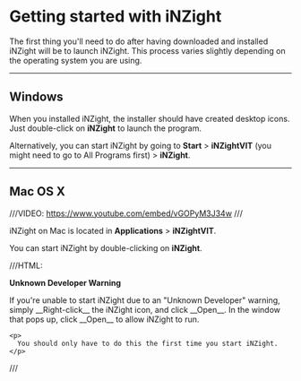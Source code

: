 # Getting started with iNZight

The first thing you'll need to do after having downloaded and installed iNZight
will be to launch iNZight.
This process varies slightly depending on the operating system you are using.

***
## Windows

When you installed iNZight, the installer should have created desktop icons.
Just double-click on __iNZight__ to launch the program.

Alternatively, you can start iNZight by going to __Start__ &gt; __iNZightVIT__ (you might need to go to All Programs first) &gt; __iNZight__.


***
## Mac OS X

///VIDEO: https://www.youtube.com/embed/vGOPyM3J34w ///

iNZight on Mac is located in __Applications__ > __iNZightVIT__.

You can start iNZight by double-clicking on __iNZight__.

///HTML:
<div class="panel panel-warning">
  <div class="panel-heading">
    <strong>Unknown Developer Warning</strong>
  </div>
  <div class="panel-body">
    <p>
      If you're unable to start iNZight due to an "Unknown Developer" warning,
      simply __Right-click__ the iNZight icon, and click __Open__.
      In the window that pops up, click __Open__ to allow iNZight to run.
    </p>

    <p>
      You should only have to do this the first time you start iNZight.
    </p>
  </div>
</div>
///
